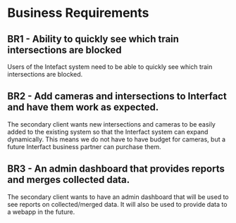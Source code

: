 # Business Requirements

## BR1 - Ability to quickly see which train intersections are blocked

Users of the Intefact system need to be able to quickly see which train intersections are blocked. 

## BR2 - Add cameras and intersections to Interfact and have them work as expected.

The secondary client wants new intersections and cameras to be easily added to the existing system
so that the Interfact system can expand dynamically. This means we do not have to have budget for cameras,
but a future Interfact business partner can purchase them. 

## BR3 - An admin dashboard that provides reports and merges collected data. 

The secondary client wants to have an admin dashboard that will be used to see reports on collected/merged data. It will also
be used to provide data to a webapp in the future.
